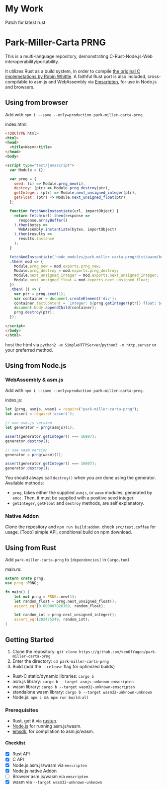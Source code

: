 # My Work
Patch for latest rust

# Park-Miller-Carta PRNG

This is a multi-language repository, demonstrating C-Rust-Node.js-Web interoperability/portability.

It utilizes Rust as a build system, in order to compile [the original C implemetations by Robin Whittle](http://www.firstpr.com.au/dsp/rand31/). A faithful Rust port is also included, cross-compilable to asm.js and WebAssembly via [Emscripten](https://github.com/kripken/emscripten), for use in Node.js and browsers.

## Using from browser
Add with `npm i --save --only=production park-miller-carta-prng`.

index.html:
```html
<!DOCTYPE html>
<html>
<head>
  <title>Wasm</title>
</head>
<body>

<script type="text/javascript">
  var Module = {};

  var prng = {
    seed: (i) => Module.prng_new(i),
    destroy: (ptr) => Module.prng_destroy(ptr),
    getInteger: (ptr) => Module.next_unsigned_integer(ptr),
    getFloat: (ptr) => Module.next_unsigned_float(ptr)
  };

  function fetchAndInstantiate(url, importObject) {
    return fetch(url).then(response =>
      response.arrayBuffer()
    ).then(bytes =>
      WebAssembly.instantiate(bytes, importObject)
    ).then(results =>
      results.instance
    );
  }

  fetchAndInstantiate('node_modules/park-miller-carta-prng/dist/wasm/browser-standalone.wasm', {})
  .then( mod => {
    Module.prng_new = mod.exports.prng_new;
    Module.prng_destroy = mod.exports.prng_destroy;
    Module.next_unsigned_integer = mod.exports.next_unsigned_integer;
    Module.next_unsigned_float = mod.exports.next_unsigned_float;
  })
  .then( () => {
    var ptr = prng.seed(1);
    var container = document.createElement('div');
    container.textContent = `integer: ${prng.getInteger(ptr)} float: ${prng.getFloat(ptr)}`
    document.body.appendChild(container);
    prng.destroy(ptr);
  });

</script>
</body>
</html>
```
host the html via `python2 -m SimpleHTTPServer`/`python3 -m http.server` or your preferred method.

## Using from Node.js
### WebAssembly & asm.js
Add with `npm i --save --only=production park-miller-carta-prng`.

index.js:
```js
let {prng, asmjs, wasm} = require("park-miller-carta-prng");
let assert = require('assert');

// use asm.js version
let generator = prng(asmjs)(1);

assert(generator.getInteger() === 16807);
generator.destroy();

// use wasm version
generator = prng(wasm)(1);

assert(generator.getInteger() === 16807);
generator.destroy();
```
You should always call `destroy()` when you are done using the generator.
Available methods:

* `prng`, takes either the supplied `asmjs`, or `wasm` modules, generated by `emcc`.
Then, it must be supplied with a positive seed integer.
* `getInteger`, `getFloat` and `destroy` methods, are self explanatory.

### Native Addon
Clone the repository and `npm run build:addon`.
check `src/test.coffee` for usage.
[Todo] simple API, conditional build on npm download.

## Using from Rust
Add `park-miller-carta-prng` to `[dependencies]` in `Cargo.toml`

main.rs:
```rust
extern crate prng;
use prng::PRNG;

fn main() {
    let mut prng = PRNG::new(1);
    let random_float = prng.next_unsigned_float();
    assert_eq!(0.000007826369, random_float);

    let random_int = prng.next_unsigned_integer();
    assert_eq!(282475249, random_int);
}
```

## Getting Started
1. Clone the repository:
`git clone https://github.com/kenOfYugen/park-miller-carta-prng`
2. Enter the directory:
`cd park-miller-carta-prng`
3. Build (add the `--release` flag for optimized builds)
  * Rust-C static/dynamic libraries: `cargo b`
  * asm.js library: `cargo b --target asmjs-unknown-emscripten`
  * wasm library: `cargo b --target wasm32-unknown-emscripten`
  * standalone wasm library: `cargo b --target wasm32-unknown-unknown`
  * Node.js: `npm i && npm run build:all`

### Prerequisites
* Rust, get it via [rustup](https://www.rustup.rs/).
* [Node.js](https://nodejs.org/en/) for running asm.js/wasm.
* [emsdk](https://developer.mozilla.org/en-US/docs/WebAssembly/C_to_wasm), for compilation to asm.js/wasm.

#### Checklist
- [x] Rust API
- [x] C API
- [x] Node.js asm.js/wasm via `emscripten`
- [x] Node.js native Addon
- [ ] Browser asm.js/wasm via `emscripten`
- [x] wasm via `--target wasm32-unknown-unknown`
